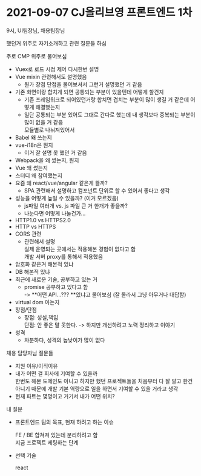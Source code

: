 # 2021-09-07 CJ올리브영 프론트엔드 1차

9시, UI팀장님, 채용팀장님

했던거 위주로 자기소개하고 관련 질문들 하심

주로 CMP 위주로 물어보심

* Vuex로 로드 시점 제어 다시한번 설명
* Vue mixin 관련해서도 설명했음
  * 뭔가 장점 단점을 물어보셔서 그런거 설명했던 거 같음
* 기존 화면이랑 합치게 되면 공통되는 부분이 있을텐데 어떻게 할건지
  * 기존 프레임워크로 되어있던거랑 합치면 겹치는 부분이 많이 생길 거 같은데 어떻게 해결했는지
  * 일단 공통되는 부분 있어도 그대로 간다로 했는데 내 생각보다 중복되는 부분이 많이 없을 거 같음\
    모듈별로 나눠져있어서
* Babel 왜 쓰는지
* vue-i18n은 뭔지
  * 이거 잘 설명 못 했던 거 같음
* Webpack을 왜 썼는지, 뭔지
* Vue 왜 썼는지
* 스터디 왜 참여했는지
* 요즘 왜 react/vue/angular 같은게 뜰까?
  * SPA 관련해서 설명하고 컴포넌트 단위로 할 수 있어서 좋다고 생각
* 성능을 어떻게 높일 수 있을까? (이거 모르겠음)
  * js파일 여러개 vs. js 파일 큰 거 한개가 좋을까?
  * 나눈다면 어떻게 나눌건가...
* HTTP1.0 vs HTTPS2.0
* HTTP vs HTTPS
* CORS 관련
  * 관련해서 설명\
    실제 운영되는 곳에서는 적용해본 경험이 없다고 함\
    개발 서버 proxy를 통해서 적용했음
* 암호화 같은거 해본적 있냐
* DB 해본적 있냐
* 최근에 새로운 기술, 공부하고 있는 거
  * promise 공부하고 있다고 함 \
    \-> **어떤 API...??? **있냐고 물어보심 (잘 몰라서 그냥 아무거나 대답함)
* virtual dom 아는지
* 장점/단점
  * 장점: 성실,책임\
    단점: 안 좋은 말 못한다. -> 하지만 개선하려고 노력 정리하고 이야기
* 성격
  * 차분하다, 성격의 높낮이가 많이 없다

채용 담당자님 질문들

* 지원 이유/이직이유
* 내가 어떤 걸 회사에 기여할 수 있을까\
  한번도 해본 도메인도 아니고 하지만 했던 프로젝트들을 처음부터 다 잘 알고 한건 아니기 때문에 개발 기본 역량으로 일을 하면서 기여할 수 있을 거라고 생각
* 현재 파트는 몇명이고 거기서 내가 어떤 위치?

내 질문

*   프론트엔드 팀의 목표, 현재 하려고 하는 이슈

    FE / BE 합쳐져 있는데 분리하려고 함\
    지금 프로젝트 세팅하는 단계
*   선택 기술

    react
